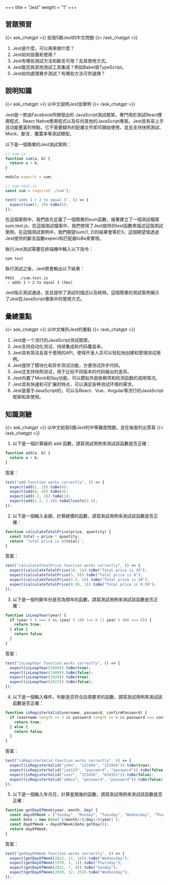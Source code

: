 +++
title = "Jest"
weight = "1"
+++
## 習題預習
{{< ask_chatgpt >}}
給我5題Jest的中文問題
{{< /ask_chatgpt >}}



1. Jest是什麼，可以用來做什麼？
2. Jest如何設置和使用？
3. Jest有哪些測試方法和斷言可用？及其使用方式。
4. Jest能否與其他測試工具集成？例如Babel或TypeScript。
5. Jest如何處理異步測試？有哪些方法可供選擇？   

## 說明知識
{{< ask_chatgpt >}}
以中文說明Jest並舉例
{{< /ask_chatgpt >}}



Jest是一款由Facebook所開發出的 JavaScript測試框架，專門用於測試React應用程式、React Native應用程式以及任何其他的JavaScript專案。Jest具有易上手且功能豐富的特點，它不需要額外的配置文件即可開始使用，並且支持快照測試、Mock、斷言、覆蓋率等測試類型。

以下是一個簡單的Jest測試案例：

```js
// sum.js
function sum(a, b) {
  return a + b;
}

module.exports = sum;
```

```js
// sum.test.js
const sum = require('./sum');

test('adds 1 + 2 to equal 3', () => {
  expect(sum(1, 2)).toBe(3);
});
```

在這個案例中，我們首先定義了一個簡單的sum函數，接著建立了一個測試檔案sum.test.js，在這個測試檔案中，我們使用了Jest提供的test函數來描述這個測試案例。在這個測試案例中，我們期望sum(1, 2)的結果會等於3，這個期望值透過Jest提供的斷言函數expect和匹配器toBe來實現。

執行Jest測試需要在終端機中輸入以下指令：

```
npm test
```

執行測試之後，Jest將會輸出以下結果：

```
PASS  ./sum.test.js
 ✓ adds 1 + 2 to equal 3 (5ms)
```

Jest指示測試通過，並且提供了測試的描述以及耗時。這個簡單的測試案例展示了Jest在JavaScript專案中的使用方式。   

## 彙總重點
{{< ask_chatgpt >}}
以中文條列Jest的重點
{{< /ask_chatgpt >}}



1. Jest是一个流行的JavaScript测试框架。
2. Jest支持自动化测试、持续集成和代码覆盖率。
3. Jest具有简洁且易于使用的API，使得开发人员可以轻松地创建和管理测试用例。
4. Jest提供了模块化和异步测试功能，方便测试异步代码。
5. Jest还支持快照测试，用于比较不同版本的代码输出的差异。
6. Jest内置了Mock和Spy功能，可以模拟外部依赖项和检测函数的调用情况。
7. Jest具有快速和可扩展的特点，可以满足各种测试环境的需求。
8. Jest是基于JavaScript的，可以与React、Vue、Angular等流行的JavaScript框架和库使用。   

## 知識測驗
{{< ask_chatgpt >}}
以中文給我5題Jest的中等難度問題，並在後面列出答案
{{< /ask_chatgpt >}}



1) 以下是一個計算器的 add 函數，請寫測試用例來測試該函數是否正確：

```js
function add(a, b) {
  return a + b;
}
```

答案：

```js
test("add function works correctly", () => {
  expect(add(2, 2)).toBe(4);
  expect(add(0, 4)).toBe(4);
  expect(add(-2, 3)).toBe(1);
  expect(add(1.2, 2.3)).toBeCloseTo(3.5);
});
```

2) 以下是一個輸入金額，計算總價的函數，請寫測試用例來測試該函數是否正確：

```js
function calculateTotalPrice(price, quantity) {
  const total = price * quantity;
  return `Total price is ${total}`;
}
```

答案：

```js
test("calculateTotalPrice function works correctly", () => {
  expect(calculateTotalPrice(10, 3)).toBe("Total price is 30");
  expect(calculateTotalPrice(5, 0)).toBe("Total price is 0");
  expect(calculateTotalPrice(2.5, 4)).toBe("Total price is 10");
  expect(calculateTotalPrice(8.99, 1)).toBe("Total price is 8.99");
});
```

3) 以下是一個判斷年份是否為閏年的函數，請寫測試用例來測試該函數是否正確：

```js
function isLeapYear(year) {
  if (year % 4 === 0 && (year % 100 !== 0 || year % 400 === 0)) {
    return true;
  } else {
    return false;
  }
}
```

答案：

```js
test("isLeapYear function works correctly", () => {
  expect(isLeapYear(2000)).toBe(true);
  expect(isLeapYear(1900)).toBe(false);
  expect(isLeapYear(2020)).toBe(true);
  expect(isLeapYear(2022)).toBe(false);
});
```

4) 以下是一個輸入條件，判斷是否符合註冊要求的函數，請寫測試用例來測試該函數是否正確：

```js
function isRegisterValid(username, password, confirmPassword) {
  if (username.length >= 3 && password.length >= 6 && password === confirmPassword) {
    return true;
  } else {
    return false;
  }
}
```

答案：

```js
test("isRegisterValid function works correctly", () => {
  expect(isRegisterValid("john", "123456", "123456")).toBe(true);
  expect(isRegisterValid("joe123", "password", "password")).toBe(false);
  expect(isRegisterValid("user", "123456", "654321")).toBe(false);
  expect(isRegisterValid("admin", "password", "password")).toBe(false);
});
```

5) 以下是一個輸入年月日，計算星期幾的函數，請寫測試用例來測試該函數是否正確：

```js
function getDayOfWeek(year, month, day) {
  const daysOfWeek = ["Sunday", "Monday", "Tuesday", "Wednesday", "Thursday", "Friday", "Saturday"];
  const date = new Date(`${month}/${day}/${year}`);
  const dayOfWeek = daysOfWeek[date.getDay()];
  return dayOfWeek;
}
```

答案：

```js
test("getDayOfWeek function works correctly", () => {
  expect(getDayOfWeek(2022, 11, 16)).toBe("Wednesday");
  expect(getDayOfWeek(1970, 1, 1)).toBe("Thursday");
  expect(getDayOfWeek(2021, 7, 4)).toBe("Sunday");
  expect(getDayOfWeek(2030, 12, 25)).toBe("Wednesday");
});
```   

